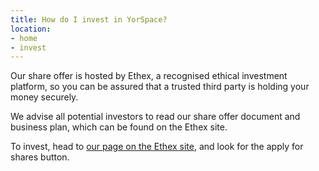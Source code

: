 ```yaml
---
title: How do I invest in YorSpace?
location:
- home
- invest
---
```

Our share offer is hosted by Ethex, a recognised ethical investment platform, so you can be assured that a trusted third party is holding your money securely.

We advise all potential investors to read our share offer document and business plan, which can be found on the Ethex site.

To invest, head to [our page on the Ethex site](https://www.ethex.org.uk/YorSpace), and look for the apply for shares button.
